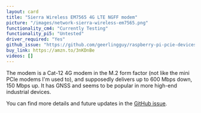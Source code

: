 ```yaml
---
layout: card
title: "Sierra Wireless EM7565 4G LTE NGFF modem"
picture: "/images/network-sierra-wireless-em7565.png"
functionality_cm4: "Currently Testing"
functionality_pi5: "Untested"
driver_required: "Yes"
github_issue: "https://github.com/geerlingguy/raspberry-pi-pcie-devices/issues/366"
buy_link: https://amzn.to/3nKDnBe
videos: []
---
```

The modem is a Cat-12 4G modem in the M.2 form factor (not like the mini PCIe modems I'm used to), and supposedly delivers up to 600 Mbps down, 150 Mbps up. It has GNSS and seems to be popular in more high-end industrial devices.

You can find more details and future updates in the [GitHub issue](https://github.com/geerlingguy/raspberry-pi-pcie-devices/issues/366).
